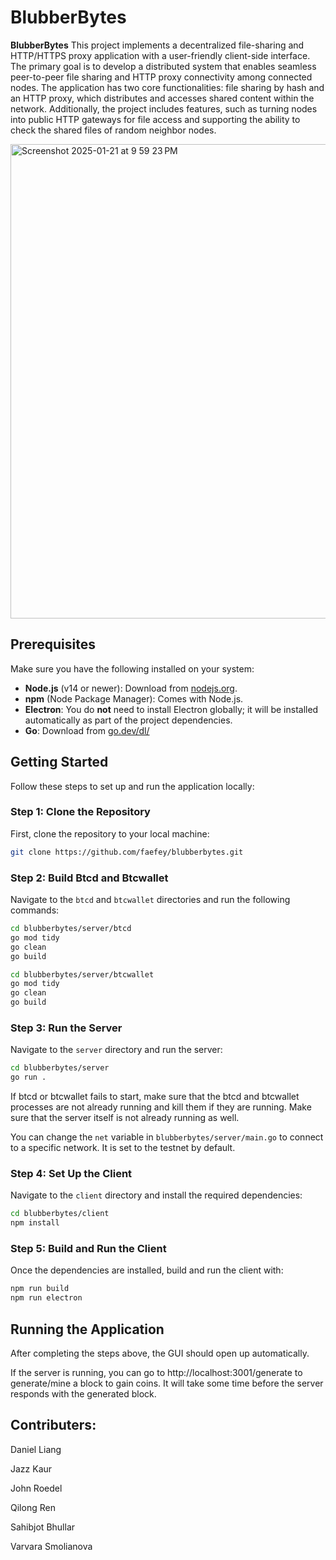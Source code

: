 # BlubberBytes

**BlubberBytes** This project implements a decentralized file-sharing and HTTP/HTTPS proxy application with a user-friendly
client-side interface. The primary goal is to develop a distributed system that enables seamless peer-to-peer file
sharing and HTTP proxy connectivity among connected nodes. The application has two core functionalities: file
sharing by hash and an HTTP proxy, which distributes and accesses shared content within the network.
Additionally, the project includes features, such as turning nodes into public HTTP gateways for file access and
supporting the ability to check the shared files of random neighbor nodes.

<img width="759" alt="Screenshot 2025-01-21 at 9 59 23 PM" src="https://github.com/user-attachments/assets/55e03f7f-0076-465c-abb5-061c65aef870" />

## Prerequisites

Make sure you have the following installed on your system:

- **Node.js** (v14 or newer): Download from [nodejs.org](https://nodejs.org/).
- **npm** (Node Package Manager): Comes with Node.js.
- **Electron**: You do **not** need to install Electron globally; it will be installed automatically as part of the project dependencies.
- **Go**: Download from [go.dev/dl/](https://go.dev/dl/)

## Getting Started

Follow these steps to set up and run the application locally:

### Step 1: Clone the Repository

First, clone the repository to your local machine:

```bash
git clone https://github.com/faefey/blubberbytes.git
```

### Step 2: Build Btcd and Btcwallet

Navigate to the `btcd` and `btcwallet` directories and run the following commands:

```bash
cd blubberbytes/server/btcd
go mod tidy
go clean
go build
```

```bash
cd blubberbytes/server/btcwallet
go mod tidy
go clean
go build
```

### Step 3: Run the Server

Navigate to the `server` directory and run the server:

```bash
cd blubberbytes/server
go run .
```

If btcd or btcwallet fails to start, make sure that the btcd and btcwallet processes are not already running and kill them if they are running. Make sure that the server itself is not already running as well.

You can change the `net` variable in `blubberbytes/server/main.go` to connect to a specific network. It is set to the testnet by default.

### Step 4: Set Up the Client

Navigate to the `client` directory and install the required dependencies:

```bash
cd blubberbytes/client
npm install
```

### Step 5: Build and Run the Client

Once the dependencies are installed, build and run the client with:

```bash
npm run build
npm run electron
```

## Running the Application

After completing the steps above, the GUI should open up automatically.

If the server is running, you can go to http://localhost:3001/generate to generate/mine a block to gain coins. It will take some time before the server responds with the generated block.

## Contributers:

Daniel Liang

Jazz Kaur

John Roedel

Qilong Ren 

Sahibjot Bhullar

Varvara Smolianova
